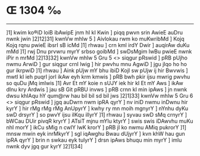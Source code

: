 # Œ 1304 ‰
---
]1] kwim ko®iD loiB ibAwipE jnm hI kI Kwin ] piqq pwvn srin
AwieE auDru nwnk jwin ]2]12]31] kwnVw mhlw 5 ] Aivlokau rwm ko
muKwribMd ] Kojq Kojq rqnu pwieE ibsrI sB icMd ]1] rhwau ] crn
kml irdY Dwir ] auqirAw duKu mMd ]1] rwj Dnu prvwru myrY srbso goibMd
] swDsMgim lwBu pwieE nwnk iPir n mrMd ]2]13]32]
kwnVw mhlw 5 Gru 5
<> siqgur pRswid ]
pRB pUjho nwmu ArwiD ] gur siqgur crnI lwig ] hir pwvhu mnu AgwiD
] jgu jIqo ho ho gur ikrpwiD ]1] rhwau ] Aink pUjw mY bhu ibiD KojI sw
pUjw ij hir Bwvwis ] mwtI kI ieh puqrI jorI ikAw eyh krm kmwis ]
pRB bwh pkir ijsu mwrig pwvhu so quDu jMq imlwis ]1] Avr Et mY koie
n sUJY iek hir kI Et mY Aws ] ikAw dInu kry Ardwis ] jau sB Git
pRBU invws ] pRB crnn kI min ipAws ] jn nwnk dwsu khIAqu hY qum@rw
hau bil bil sd bil jws ]2]1]33]
kwnVw mhlw 5 Gru 6
<> siqgur pRswid ]
jgq auDwrn nwm ipRA qyrY ] nv iniD nwmu inDwnu hir kyrY ] hir rMg
rMg rMg AnUpyrY ] kwhy ry mn moih mgnyrY ] nYnhu dyKu swD drsyrY ] so pwvY
ijsu ilKqu illyrY ]1] rhwau ] syvau swD sMq crnyrY ] bWCau DUir pivqR
kryrY ] ATsiT mjnu mYlu ktyrY ] swis swis iDAwvhu muKu nhI morY ] ikCu
sMig n cwlY lwK krorY ] pRB jI ko nwmu AMiq pukrorY ]1] mnsw mwin eyk
inrMkyrY ] sgl iqAwghu Bwau dUjyrY ] kvn khW hau gun ipRA qyrY ] brin
n swkau eyk tulyrY ] drsn ipAws bhuqu min myrY ] imlu nwnk dyv jgq
gur kyrY ]2]1]34]
####
